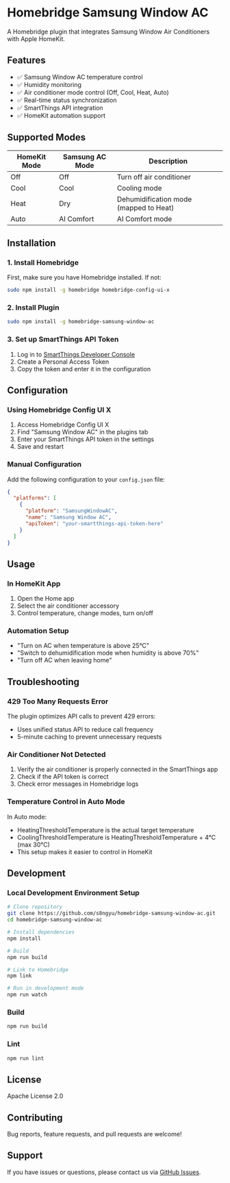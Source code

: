 # Homebridge Samsung Window AC

A Homebridge plugin that integrates Samsung Window Air Conditioners with Apple HomeKit.

## Features

- ✅ Samsung Window AC temperature control
- ✅ Humidity monitoring
- ✅ Air conditioner mode control (Off, Cool, Heat, Auto)
- ✅ Real-time status synchronization
- ✅ SmartThings API integration
- ✅ HomeKit automation support

## Supported Modes

| HomeKit Mode | Samsung AC Mode | Description |
|-------------|----------------|-------------|
| Off | Off | Turn off air conditioner |
| Cool | Cool | Cooling mode |
| Heat | Dry | Dehumidification mode (mapped to Heat) |
| Auto | AI Comfort | AI Comfort mode |

## Installation

### 1. Install Homebridge

First, make sure you have Homebridge installed. If not:

```bash
sudo npm install -g homebridge homebridge-config-ui-x
```

### 2. Install Plugin

```bash
sudo npm install -g homebridge-samsung-window-ac
```

### 3. Set up SmartThings API Token

1. Log in to [SmartThings Developer Console](https://smartthings.developer.samsung.com/)
2. Create a Personal Access Token
3. Copy the token and enter it in the configuration

## Configuration

### Using Homebridge Config UI X

1. Access Homebridge Config UI X
2. Find "Samsung Window AC" in the plugins tab
3. Enter your SmartThings API token in the settings
4. Save and restart

### Manual Configuration

Add the following configuration to your `config.json` file:

```json
{
  "platforms": [
    {
      "platform": "SamsungWindowAC",
      "name": "Samsung Window AC",
      "apiToken": "your-smartthings-api-token-here"
    }
  ]
}
```

## Usage

### In HomeKit App

1. Open the Home app
2. Select the air conditioner accessory
3. Control temperature, change modes, turn on/off

### Automation Setup

- "Turn on AC when temperature is above 25°C"
- "Switch to dehumidification mode when humidity is above 70%"
- "Turn off AC when leaving home"

## Troubleshooting

### 429 Too Many Requests Error

The plugin optimizes API calls to prevent 429 errors:
- Uses unified status API to reduce call frequency
- 5-minute caching to prevent unnecessary requests

### Air Conditioner Not Detected

1. Verify the air conditioner is properly connected in the SmartThings app
2. Check if the API token is correct
3. Check error messages in Homebridge logs

### Temperature Control in Auto Mode

In Auto mode:
- HeatingThresholdTemperature is the actual target temperature
- CoolingThresholdTemperature is HeatingThresholdTemperature + 4°C (max 30°C)
- This setup makes it easier to control in HomeKit

## Development

### Local Development Environment Setup

```bash
# Clone repository
git clone https://github.com/s8ngyu/homebridge-samsung-window-ac.git
cd homebridge-samsung-window-ac

# Install dependencies
npm install

# Build
npm run build

# Link to Homebridge
npm link

# Run in development mode
npm run watch
```

### Build

```bash
npm run build
```

### Lint

```bash
npm run lint
```

## License

Apache License 2.0

## Contributing

Bug reports, feature requests, and pull requests are welcome!

## Support

If you have issues or questions, please contact us via [GitHub Issues](https://github.com/s8ngyu/homebridge-samsung-window-ac/issues).
